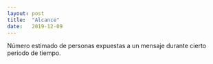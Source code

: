 ```yaml
---
layout: post
title:  "Alcance"
date:   2019-12-09
---
```



Número estimado de personas expuestas a un mensaje durante cierto periodo de tiempo.